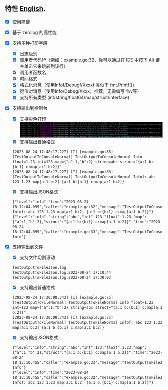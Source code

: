 ## 特性 [English](https://github.com/adwpc/xlog/blob/master/README.md).

- [x] 使用简便
- [x] 基于 zerolog 的高性能
- [x] 支持多种打印字段
	- [x] 日志级别
	- [x] 调用者代码行（例如：example.go:32，你可以通过在 IDE 中按下 Alt 键并单击它来跳转到该行）
	- [x] 调用者函数名
	- [x] 时间格式
	- [x] 格式化消息（使用Infof/Debugf/Xxxxf 类似于 fmt.Printf()）
	- [x] 键值对消息（使用Info/Debug/Xxxx，推荐，无需编写 %v等）
	- [x] 支持所有类型 (int/string/float64/map/struct/interface)
	
- [x] 支持输出到控制台
	- [x] 支持彩色打印
            ![tiny](https://raw.githubusercontent.com/adwpc/xlog/master/snapshot/tiny_console.png)
	- [x] 支持输出普通格式
	
	```
	[2023-08-24 17:48:17.227] [I] [example.go:88][TestOutputToConsoleNormal] TestOutputToConsoleNormal Info float=1.23 int=123 map={"a":1,"b":2} string=abc struct="{a:1 b:{b:1} c:map[a:1 b:2]}"
	[2023-08-24 17:48:17.227] [I] [example.go:88][TestOutputToConsoleNormal] TestOutputToConsoleNormal Infof: abc 123 1.23 map[a:1 b:2] {a:1 b:{b:1} c:map[a:1 b:2]}
	```
	
	
	- [x] 支持输出JSON格式
	
	```
	{"level":"info","time":"2023-08-24 18:12:04.099","caller":"example.go:32","message":"TestOutputToConsoleJson Infof: abc 123 1.23 map[a:1 b:2] {a:1 b:{b:1} c:map[a:1 b:2]}"}
	{"level":"info","string":"abc","int":123,"float":1.23,"map":{"a":1,"b":2},"struct":"{a:1 b:{b:1} c:map[a:1 b:2]}","time":"2023-08-24 18:12:04.099","caller":"example.go:33","message":"TestOutputToConsoleJson Info"}
	```

- [x] 支持输出到文件
	- [x] 支持文件切割滚动
	
	```
	TestOutputToFileJson.log
	TestOutputToFileJson.log.2023-08-24 17:10:44
	TestOutputToFileJson.log.2023-08-24 17:30:03
	```
	
	- [x] 支持输出普通格式
	
	```
	[2023-08-24 17:30:08.343] [I] [example.go:75][TestOutputToFileNormal] TestOutputToFileNormal Info float=1.23 int=123 map={"a":1,"b":2} string=abc struct="{a:1 b:{b:1} c:map[a:1 b:2]}"
	[2023-08-24 17:30:08.343] [I] [example.go:75][TestOutputToFileNormal] TestOutputToFileNormal Infof: abc 123 1.23 map[a:1 b:2] {a:1 b:{b:1} c:map[a:1 b:2]}
	```
	
	
	- [x] 支持输出JSON格式
	
	```
	{"level":"info","string":"abc","int":123,"float":1.23,"map":{"a":1,"b":2},"struct":"{a:1 b:{b:1} c:map[a:1 b:2]}","time":"2023-08-24 18:13:10.455","caller":"example.go:33","message":"TestOutputToFileJson Info"}
	{"level":"info","time":"2023-08-24 18:13:10.455","caller":"example.go:32","message":"TestOutputToFileJson Infof: abc 123 1.23 map[a:1 b:2] {a:1 b:{b:1} c:map[a:1 b:2]}"}

	```

